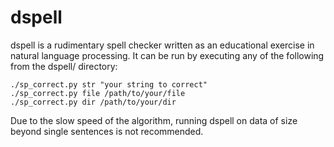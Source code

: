 dspell
======

dspell is a rudimentary spell checker written as an educational exercise
in natural language processing. It can be run by executing any of the 
following from the dspell/ directory:

    ./sp_correct.py str "your string to correct"
    ./sp_correct.py file /path/to/your/file
    ./sp_correct.py dir /path/to/your/dir

Due to the slow speed of the algorithm, running dspell on data of size
beyond single sentences is not recommended.
